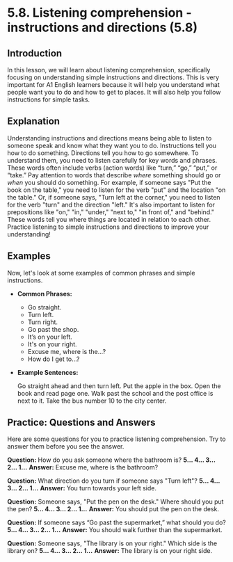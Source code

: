 # 5.8. Listening comprehension - instructions and directions (5.8)

## Introduction

In this lesson, we will learn about listening comprehension, specifically focusing on understanding simple instructions and directions. This is very important for A1 English learners because it will help you understand what people want you to do and how to get to places. It will also help you follow instructions for simple tasks.

## Explanation

Understanding instructions and directions means being able to listen to someone speak and know what they want you to do. Instructions tell you how to do something. Directions tell you how to go somewhere. To understand them, you need to listen carefully for key words and phrases. These words often include verbs (action words) like “turn,” “go,” “put,” or “take.” Pay attention to words that describe *where* something should go or *when* you should do something. For example, if someone says "Put the book on the table," you need to listen for the verb "put" and the location "on the table." Or, if someone says, "Turn left at the corner," you need to listen for the verb "turn" and the direction "left." It's also important to listen for prepositions like "on," "in," "under," "next to," "in front of," and "behind." These words tell you where things are located in relation to each other. Practice listening to simple instructions and directions to improve your understanding!

## Examples

Now, let's look at some examples of common phrases and simple instructions.

*   **Common Phrases:**
    *   Go straight.
    *   Turn left.
    *   Turn right.
    *   Go past the shop.
    *   It’s on your left.
    *   It's on your right.
    *   Excuse me, where is the...?
    *   How do I get to...?

*   **Example Sentences:**

    Go straight ahead and then turn left.
    Put the apple in the box.
    Open the book and read page one.
    Walk past the school and the post office is next to it.
    Take the bus number 10 to the city center.

## Practice: Questions and Answers

Here are some questions for you to practice listening comprehension. Try to answer them before you see the answer.

**Question:** How do you ask someone where the bathroom is?
**5... 4... 3... 2... 1...**
**Answer:** Excuse me, where is the bathroom?

**Question:** What direction do you turn if someone says "Turn left"?
**5... 4... 3... 2... 1...**
**Answer:** You turn towards your left side.

**Question:** Someone says, "Put the pen on the desk." Where should you put the pen?
**5... 4... 3... 2... 1...**
**Answer:** You should put the pen on the desk.

**Question:** If someone says “Go past the supermarket,” what should you do?
**5... 4... 3... 2... 1...**
**Answer:** You should walk further than the supermarket.

**Question:** Someone says, "The library is on your right." Which side is the library on?
**5... 4... 3... 2... 1...**
**Answer:** The library is on your right side.
